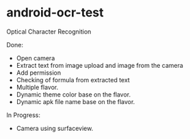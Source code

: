 # android-ocr-test
Optical Character Recognition

Done:
- Open camera
- Extract text from image upload and image from the camera
- Add permission
- Checking of formula from extracted text
- Multiple flavor.
- Dynamic theme color base on the flavor.
- Dynamic apk file name base on the flavor.

In Progress:
- Camera using surfaceview.
